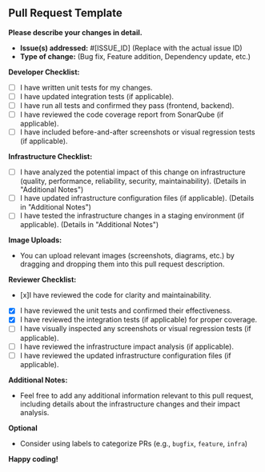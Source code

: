 ## Pull Request Template

**Please describe your changes in detail.**

* **Issue(s) addressed:** #[ISSUE_ID] (Replace with the actual issue ID)
* **Type of change:** (Bug fix, Feature addition, Dependency update, etc.)

**Developer Checklist:**

- [ ] I have written unit tests for my changes.
- [ ] I have updated integration tests (if applicable).
- [ ] I have run all tests and confirmed they pass (frontend, backend).
- [ ] I have reviewed the code coverage report from SonarQube (if applicable).
- [ ] I have included before-and-after screenshots or visual regression tests (if applicable).

**Infrastructure Checklist:**

- [ ] I have analyzed the potential impact of this change on infrastructure (quality, performance, reliability, security, maintainability). (Details in "Additional Notes")
- [ ] I have updated infrastructure configuration files (if applicable). (Details in "Additional Notes")
- [ ] I have tested the infrastructure changes in a staging environment (if applicable). (Details in "Additional Notes")

**Image Uploads:**

- You can upload relevant images (screenshots, diagrams, etc.) by dragging and dropping them into this pull request description.

**Reviewer Checklist:**

- [x]I have reviewed the code for clarity and maintainability.
- [x] I have reviewed the unit tests and confirmed their effectiveness.
- [x] I have reviewed the integration tests (if applicable) for proper coverage.
- [ ] I have visually inspected any screenshots or visual regression tests (if applicable).
- [ ] I have reviewed the infrastructure impact analysis (if applicable).
- [ ] I have reviewed the updated infrastructure configuration files (if applicable).

**Additional Notes:**

* Feel free to add any additional information relevant to this pull request, including details about the infrastructure changes and their impact analysis.

**Optional**

* Consider using labels to categorize PRs (e.g., `bugfix`, `feature`, `infra`)

**Happy coding!**
